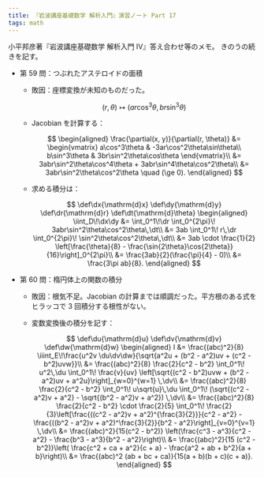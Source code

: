 ```yaml
---
title: 『岩波講座基礎数学 解析入門』演習ノート Part 17
tags: math
---
```


小平邦彦著『岩波講座基礎数学 解析入門 IV』答え合わせ等のメモ。
きのうの続きを記す。

* 第 59 問：つぶれたアステロイドの面積
  * 敗因：座標変換が未知のものだった。

    $$
    (r, \theta) \longmapsto (ar\cos^3\theta, br\sin^3\theta)
    $$

  * Jacobian を計算する：

    $$
    \begin{aligned}
    \frac{\partial(x, y)}{\partial(r, \theta)} &= \begin{vmatrix}
        a\cos^3\theta & -3ar\cos^2\theta\sin\theta\\
        b\sin^3\theta & 3br\sin^2\theta\cos\theta
    \end{vmatrix}\\
    &= 3abr\sin^2\theta\cos^4\theta + 3abr\sin^4\theta\cos^2\theta\\
    &= 3abr\sin^2\theta\cos^2\theta \quad (\ge 0).
    \end{aligned}
    $$

  * 求める積分は：

    $$
    \def\dx{\mathrm{d}x}
    \def\dy{\mathrm{d}y}
    \def\dr{\mathrm{d}r}
    \def\dt{\mathrm{d}\theta}
    \begin{aligned}
    \iint_D\!\dx\dy &= \int_0^1\!\dr \int_0^{2\pi}\! 3abr\sin^2\theta\cos^2\theta\,\dt\\
    &= 3ab \int_0^1\! r\,\dr \int_0^{2\pi}\! \sin^2\theta\cos^2\theta\,\dt\\
    &= 3ab \cdot \frac{1}{2} \left[\frac{\theta}{8} - \frac{\sin{2\theta}\cos{2\theta}}{16}\right]_0^{2\pi}\\
    &= \frac{3ab}{2}(\frac{\pi}{4} - 0)\\
    &= \frac{3\pi ab}{8}.
    \end{aligned}
    $$

* 第 60 問：楕円体上の関数の積分
  * 敗因：根気不足。Jacobian の計算までは順調だった。平方根のある式をヒラッコで 3 回積分する根性がない。
  * 変数変換後の積分を記す：

    $$
    \def\du{\mathrm{d}u}
    \def\dv{\mathrm{d}v}
    \def\dw{\mathrm{d}w}
    \begin{aligned}
    I &= \frac{(abc)^2}{8} \iiint_E\!\frac{u^2v \du\dv\dw}{\sqrt{a^2u + (b^2 - a^2)uv + (c^2 - b^2)uvw}}\\
    &= \frac{(abc)^2}{8} \frac{2}{c^2 - b^2}
      \int_0^1\! u^2\,\du
      \int_0^1\! \frac{v}{uv}
      \left[\sqrt{(c^2 - b^2)uvw + (b^2 - a^2)uv + a^2u}\right]_{w=0}^{w=1}
      \,\dv\\
    &= \frac{(abc)^2}{8} \frac{2}{c^2 - b^2}
      \int_0^1\! u\sqrt{u}\,\du
      \int_0^1\! (\sqrt{(c^2 - a^2)v + a^2} - \sqrt{(b^2 - a^2)v + a^2})
      \,\dv\\
    &= \frac{(abc)^2}{8} \frac{2}{c^2 - b^2}
      \cdot \frac{2}{5}
      \int_0^1\! \frac{2}{3}\left[\frac{((c^2 - a^2)v + a^2)^{\frac{3}{2}}}{c^2 - a^2} - \frac{((b^2 - a^2)v + a^2)^\frac{3}{2}}{b^2 - a^2}\right]_{v=0}^{v=1}
      \,\dv\\
    &= \frac{(abc)^2}{15(c^2 - b^2)}
      \left(\frac{c^3 - a^3}{c^2 - a^2} - \frac{b^3 - a^3}{b^2 - a^2}\right)\\
    &= \frac{(abc)^2}{15 (c^2 - b^2)}\left(
      \frac{c^2 + ca + a^2}{c + a} - \frac{a^2 + ab + b^2}{a + b}\right)\\
    &= \frac{(abc)^2 (ab + bc + ca)}{15(a + b)(b + c)(c + a)}.
    \end{aligned}
    $$
